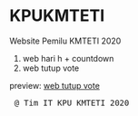 <h1> KPUKMTETI </h1>

Website Pemilu KMTETI 2020
1. web hari h + countdown
2. web tutup vote

preview: <a href="https://jovianreynaldo.github.io/KPUKMTETI/"> web tutup vote </a>

<pre> @ Tim IT KPU KMTETI 2020</pre>
